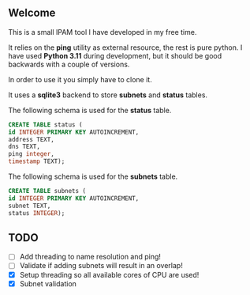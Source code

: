 ## Welcome

This is a small IPAM tool I have developed in my free time.

It relies on the **ping** utility as external resource, the rest is pure python. I have used **Python 3.11** during development, but it should be good backwards with a couple of versions.

In order to use it you simply have to clone it.

It uses a **sqlite3** backend to store **subnets** and **status** tables.

The following schema is used for the **status** table.

``` sql
CREATE TABLE status (
id INTEGER PRIMARY KEY AUTOINCREMENT,
address TEXT,
dns TEXT,
ping integer,
timestamp TEXT);
```

The following schema is used for the **subnets** table.

``` sql
CREATE TABLE subnets (
id INTEGER PRIMARY KEY AUTOINCREMENT,
subnet TEXT,
status INTEGER);
```




## TODO
- [ ] Add threading to name resolution and ping!
- [ ] Validate if adding subnets will result in an overlap!
- [x] Setup threading so all available cores of CPU are used!
- [x] Subnet validation
